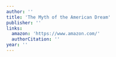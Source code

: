 ```yaml
---
author: ''
title: 'The Myth of the American Dream'
publisher: ''
links:
  amazon: 'https://www.amazon.com/'
  authorCitation: ''
year: ''
---
```

